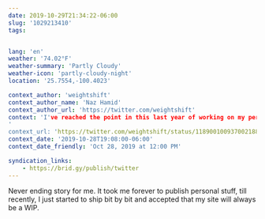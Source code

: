 ```yaml
---
date: 2019-10-29T21:34:22-06:00
slug: '1029213410'
tags:


lang: 'en'
weather: '74.02°F'
weather-summary: 'Partly Cloudy'
weather-icon: 'partly-cloudy-night'
location: '25.7554,-100.4023'

context_author: 'weightshift'
context_author_name: 'Naz Hamid'
context_author_url: 'https://twitter.com/weightshift'
context: 'I've reached the point in this last year of working on my personal site in fits and spurts, where I think I've over-designed and over-engineered it into an overly robust system versus making the content that should live on it. What started out as very simple became complex.
'
context_url: 'https://twitter.com/weightshift/status/1189001009370021889?s=12'
context_date: '2019-10-28T19:08:00-06:00'
context_date_friendly: 'Oct 28, 2019 at 12:00 PM'

syndication_links:
    - https://brid.gy/publish/twitter
---
```

Never ending story for me. It took me forever to publish personal stuff, till recently, I just started to ship bit by bit and accepted that my site will always be a WIP.